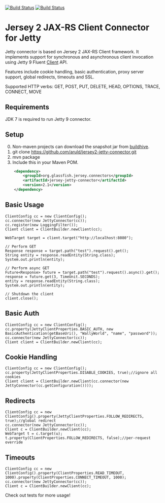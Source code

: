 [![Build Status](https://travis-ci.org/aruld/jersey2-jetty-connector.png)](https://travis-ci.org/aruld/jersey2-jetty-connector)
[![Build Status](https://buildhive.cloudbees.com/job/aruld/job/jersey2-jetty-connector/org.glassfish.jersey.connectors$jersey-jetty-connector/badge/icon)](https://buildhive.cloudbees.com/job/aruld/job/jersey2-jetty-connector/org.glassfish.jersey.connectors$jersey-jetty-connector/)

Jersey 2 JAX-RS Client Connector for Jetty
===============================

Jetty connector is based on Jersey 2 JAX-RS Client framework. It implements support for synchronous and
asynchronous client invocation using Jetty 9 Fluent [Client](http://www.eclipse.org/jetty/documentation/current/clients.html) API.

Features include cookie handling, basic authentication, proxy server support, global redirects, timeouts and SSL.

Supported HTTP verbs: GET, POST, PUT, DELETE, HEAD, OPTIONS, TRACE, CONNECT, MOVE

Requirements
----

JDK 7 is required to run Jetty 9 connector.

Setup
-----

0. Non-maven projects can download the snapshot jar from [buildhive](https://buildhive.cloudbees.com/job/aruld/job/jersey2-jetty-connector/org.glassfish.jersey.connectors$jersey-jetty-connector/lastSuccessfulBuild/artifact/).
1. git clone https://github.com/aruld/jersey2-jetty-connector.git
2. mvn package
3. Include this in your Maven POM.

```xml
    <dependency>
        <groupId>org.glassfish.jersey.connectors</groupId>
        <artifactId>jersey-jetty-connector</artifactId>
        <version>2.1</version>
    </dependency>
```


Basic Usage
-----

    ClientConfig cc = new ClientConfig();
    cc.connector(new JettyConnector(cc));
    cc.register(new LoggingFilter());
    Client client = ClientBuilder.newClient(cc);

    WebTarget target = client.target("http://localhost:8080");

    // Perform GET
    Response response = target.path("test").request().get();
    String entity = response.readEntity(String.class);
    System.out.println(entity);

    // Perform async GET
    Future<Response> future = target.path("test").request().async().get();
    response = future.get(3, TimeUnit.SECONDS);
    entity = response.readEntity(String.class);
    System.out.println(entity);

    // Shutdown the client
    client.close();


Basic Auth
-----

    ClientConfig cc = new ClientConfig();
    cc.property(JettyClientProperties.BASIC_AUTH, new BasicAuthentication(getBaseUri(), "WallyWorld", "name", "password"));
    cc.connector(new JettyConnector(cc));
    Client client = ClientBuilder.newClient(cc);

Cookie Handling
-------

    ClientConfig cc = new ClientConfig();
    cc.property(JettyClientProperties.DISABLE_COOKIES, true);//ignore all cookies
    Client client = ClientBuilder.newClient(cc.connector(new JettyConnector(cc.getConfiguration())));

Redirects
------

    ClientConfig cc = new ClientConfig().property(JettyClientProperties.FOLLOW_REDIRECTS, true);//global redirect
    cc.connector(new JettyConnector(cc));
    Client c = ClientBuilder.newClient(cc);
    WebTarget t = c.target(u);
    t.property(ClientProperties.FOLLOW_REDIRECTS, false);//per-request override

Timeouts
------

    ClientConfig cc = new ClientConfig().property(ClientProperties.READ_TIMEOUT, 1000).property(ClientProperties.CONNECT_TIMEOUT, 1000);
    cc.connector(new JettyConnector(cc));
    Client c = ClientBuilder.newClient(cc);

Check out tests for more usage!
